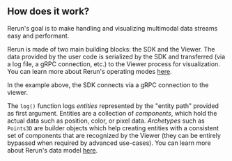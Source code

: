 ## How does it work?

Rerun's goal is to make handling and visualizing multimodal data streams easy and performant.

Rerun is made of two main building blocks: the SDK and the Viewer. The data provided by the user code is serialized by the SDK and transferred (via a log file, a gRPC connection, etc.) to the Viewer process for visualization. You can learn more about Rerun's operating modes [here](https://www.rerun.io/docs/reference/sdk/operating-modes).

In the example above, the SDK connects via a gRPC connection to the viewer.

The `log()` function logs _entities_ represented by the "entity path" provided as first argument. Entities are a collection of _components_, which hold the actual data such as position, color, or pixel data. _Archetypes_ such as `Points3D` are builder objects which help creating entities with a consistent set of components that are recognized by the Viewer (they can be entirely bypassed when required by advanced use-cases). You can learn more about Rerun's data model [here](https://www.rerun.io/docs/concepts/entity-component).
